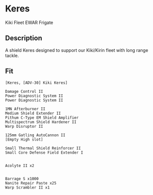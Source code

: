 # Keres

Kiki Fleet EWAR Frigate


## Description

A shield Keres designed to support our Kiki/Kirin fleet with long range tackle.

## Fit

```
[Keres, [ADV-30] Kiki Keres]

Damage Control II
Power Diagnostic System II
Power Diagnostic System II

1MN Afterburner II
Medium Shield Extender II
Pithum C-Type EM Shield Amplifier
Multispectrum Shield Hardener II
Warp Disruptor II

125mm Gatling AutoCannon II
[Empty High slot]

Small Thermal Shield Reinforcer II
Small Core Defense Field Extender I


Acolyte II x2


Barrage S x1000
Nanite Repair Paste x25
Warp Scrambler II x1
```